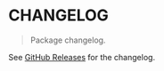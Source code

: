 # CHANGELOG

> Package changelog.

See [GitHub Releases](https://github.com/stdlib-js/math-base-special-betaln/releases) for the changelog.